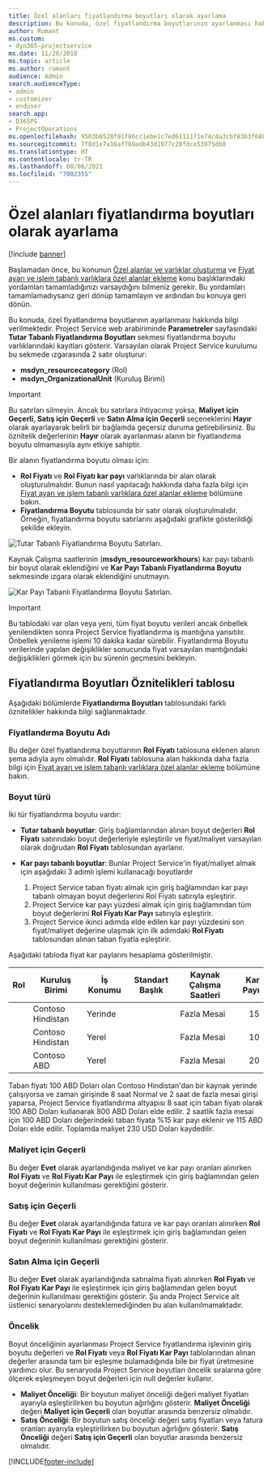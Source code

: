 ```yaml
---
title: Özel alanları fiyatlandırma boyutları olarak ayarlama
description: Bu konuda, özel fiyatlandırma boyutlarının ayarlanması hakkında bilgi verilmektedir.
author: Rumant
ms.custom:
- dyn365-projectservice
ms.date: 11/20/2018
ms.topic: article
ms.author: rumant
audience: Admin
search.audienceType:
- admin
- customizer
- enduser
search.app:
- D365PS
- ProjectOperations
ms.openlocfilehash: 9503b6528f91f86cc1ebe1c7ed6111171e74c4a3cbf83b3f68810c3ee5efdd28
ms.sourcegitcommit: 7f8d1e7a16af769adb43d1877c28fdce53975db8
ms.translationtype: HT
ms.contentlocale: tr-TR
ms.lasthandoff: 08/06/2021
ms.locfileid: "7002355"
---
```

# <a name="setting-up-custom-fields-as-pricing-dimensions"></a>Özel alanları fiyatlandırma boyutları olarak ayarlama 

[!include [banner](../includes/psa-now-project-operations.md)]

Başlamadan önce, bu konunun [Özel alanlar ve varlıklar oluşturma](create-custom-fields-entities.md) ve [Fiyat ayarı ve işlem tabanlı varlıklara özel alanlar ekleme](field-references.md) konu başlıklarındaki yordamları tamamladığınızı varsaydığını bilmeniz gerekir. Bu yordamları tamamlamadıysanız geri dönüp tamamlayın ve ardından bu konuya geri dönün. 

Bu konuda, özel fiyatlandırma boyutlarının ayarlanması hakkında bilgi verilmektedir. Project Service web arabiriminde **Parametreler** sayfasındaki **Tutar Tabanlı Fiyatlandırma Boyutları** sekmesi fiyatlandırma boyutu varlıklarındaki kayıtları gösterir. Varsayılan olarak Project Service kurulumu bu sekmede ızgarasında 2 satır oluşturur:

- **msdyn_resourcecategory** (Rol)
- **msdyn_OrganizationalUnit** (Kuruluş Birimi)

> [!IMPORTANT]
> Bu satırları silmeyin. Ancak bu satırlara ihtiyacınız yoksa, **Maliyet için Geçerli**, **Satış için Geçerli** ve **Satın Alma için Geçerli** seçeneklerini **Hayır** olarak ayarlayarak belirli bir bağlamda geçersiz duruma getirebilirsiniz. Bu öznitelik değerlerinin **Hayır** olarak ayarlanması alanın bir fiyatlandırma boyutu olmamasıyla aynı etkiye sahiptir.

Bir alanın fiyatlandırma boyutu olması için:

- **Rol Fiyatı** ve **Rol Fiyatı kar payı** varlıklarında bir alan olarak oluşturulmalıdır. Bunun nasıl yapılacağı hakkında daha fazla bilgi için [Fiyat ayarı ve işlem tabanlı varlıklara özel alanlar ekleme](field-references.md) bölümüne bakın.
- **Fiyatlandırma Boyutu** tablosunda bir satır olarak oluşturulmalıdır. Örneğin, fiyatlandırma boyutu satırlarını aşağıdaki grafikte gösterildiği şekilde ekleyin. 

![Tutar Tabanlı Fiyatlandırma Boyutu Satırları.](media/Amt-based-PD.png)

Kaynak Çalışma saatlerinin (**msdyn_resourceworkhours**) kar payı tabanlı bir boyut olarak eklendiğini ve **Kar Payı Tabanlı Fiyatlandırma Boyutu** sekmesinde ızgara olarak eklendiğini unutmayın.

![Kar Payı Tabanlı Fiyatlandırma Boyutu Satırları.](media/Markup-based-PD.png)

> [!IMPORTANT]
> Bu tablodaki var olan veya yeni, tüm fiyat boyutu verileri ancak önbellek yenilendikten sonra Project Service fiyatlandırma iş mantığına yansıtılır. Önbellek yenileme işlemi 10 dakika kadar sürebilir. Fiyatlandırma Boyutu verilerinde yapılan değişiklikler sonucunda fiyat varsayılan mantığındaki değişiklikleri görmek için bu sürenin geçmesini bekleyin.


## <a name="attributes-of-the-pricing-dimensions-table"></a>Fiyatlandırma Boyutları Öznitelikleri tablosu
Aşağıdaki bölümlerde **Fiyatlandırma Boyutları** tablosundaki farklı öznitelikler hakkında bilgi sağlanmaktadır.

### <a name="pricing-dimension-name"></a>Fiyatlandırma Boyutu Adı
Bu değer özel fiyatlandırma boyutlarının **Rol Fiyatı** tablosuna eklenen alanın şema adıyla aynı olmalıdır. **Rol Fiyatı** tablosuna alan hakkında daha fazla bilgi için [Fiyat ayarı ve işlem tabanlı varlıklara özel alanlar ekleme](field-references.md) bölümüne bakın.

### <a name="type-of-dimension"></a>Boyut türü
İki tür fiyatlandırma boyutu vardır:
  
  - **Tutar tabanlı boyutlar**: Giriş bağlamlarından alınan boyut değerleri **Rol Fiyatı** satırındaki boyut değerleriyle eşleştirilir ve fiyat/maliyet varsayılan olarak doğrudan **Rol Fiyatı** tablosundan ayarlanır.
  - **Kar payı tabanlı boyutlar**: Bunlar Project Service'in fiyat/maliyet almak için aşağıdaki 3 adımlı işlemi kullanacağı boyutlardır
 
    1. Project Service taban fiyatı almak için giriş bağlamından kar payı tabanlı olmayan boyut değerlerini Rol Fiyatı satırıyla eşleştirir.
    2. Project Service kar payı yüzdesi almak için giriş bağlamından tüm boyut değerlerini **Rol Fiyatı Kar Payı** satırıyla eşleştirir.
    3. Project Service ikinci adımda elde edilen kar payı yüzdesini son fiyat/maliyet değerine ulaşmak için ilk adımdaki **Rol Fiyatı** tablosundan alınan taban fiyatla eşleştirir.
   
   Aşağıdaki tabloda fiyat kar paylarını hesaplama gösterilmiştir.
  
| Rol        | Kuruluş Birimi    |İş Konumu      |Standart Başlık      |Kaynak Çalışma Saatleri      |  Kar Payı|
| ------------|-------------|-------------------|--------------------|-------------------------|--------:|
|             | Contoso Hindistan|Yerinde            |                    |Fazla Mesai                 |15     |
|             | Contoso Hindistan|Yerel             |                    |Fazla Mesai                 |10     |
|             | Contoso ABD   |Yerel             |                    |Fazla Mesai                 |20     |


Taban fiyatı 100 ABD Doları olan Contoso Hindistan'dan bir kaynak yerinde çalışıyorsa ve zaman girişinde 8 saat Normal ve 2 saat de fazla mesai girişi yaparsa, Project Service fiyatlandırma altyapısı 8 saat için taban fiyatı olarak 100 ABD Doları kullanarak 800 ABD Doları elde edilir. 2 saatlik fazla mesai için 100 ABD Doları değerindeki taban fiyata %15 kar payı eklenir ve 115 ABD Doları elde edilir. Toplamda maliyet 230 USD Doları kaydedilir.

### <a name="applicable-to-cost"></a>Maliyet için Geçerli 
Bu değer **Evet** olarak ayarlandığında maliyet ve kar payı oranları alınırken **Rol Fiyatı** ve **Rol Fiyatı Kar Payı** ile eşleştirmek için giriş bağlamından gelen boyut değerinin kullanılması gerektiğini gösterir.

### <a name="applicable-to-sales"></a>Satış için Geçerli
Bu değer **Evet** olarak ayarlandığında fatura ve kar payı oranları alınırken **Rol Fiyatı** ve **Rol Fiyatı Kar Payı** ile eşleştirmek için giriş bağlamından gelen boyut değerinin kullanılması gerektiğini gösterir.

### <a name="applicable-to-purchase"></a>Satın Alma için Geçerli
Bu değer **Evet** olarak ayarlandığında satınalma fiyatı alınırken **Rol Fiyatı** ve **Rol Fiyatı Kar Payı** ile eşleştirmek için giriş bağlamından gelen boyut değerinin kullanılması gerektiğini gösterir. Şu anda Project Service alt üstlenici senaryolarını desteklemediğinden bu alan kullanılmamaktadır. 

### <a name="priority"></a>Öncelik
Boyut önceliğinin ayarlanması Project Service fiyatlandırma işlevinin giriş boyutu değerleri ve **Rol Fiyatı** veya **Rol Fiyatı Kar Payı** tablolarından alınan değerler arasında tam bir eşleşme bulamadığında bile bir fiyat üretmesine yardımcı olur. Bu senaryoda Project Service boyutları öncelik sıralarına göre ölçerek eşleşmeyen boyut değerleri için null değerler kullanır.

- **Maliyet Önceliği**: Bir boyutun maliyet önceliği değeri maliyet fiyatları ayarıyla eşleştirilirken bu boyutun ağırlığını gösterir. **Maliyet Önceliği** değeri **Maliyet için Geçerli** olan boyutlar arasında benzersiz olmalıdır.
- **Satış Önceliği**: Bir boyutun satış önceliği değeri satış fiyatları veya fatura oranları ayarıyla eşleştirilirken bu boyutun ağırlığını gösterir. **Satış Önceliği** değeri **Satış için Geçerli** olan boyutlar arasında benzersiz olmalıdır.


[!INCLUDE[footer-include](../includes/footer-banner.md)]